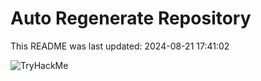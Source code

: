 # Auto Regenerate Repository

This README was last updated: 2024-08-21 17:41:02

 ![TryHackMe](https://tryhackme.com/badge/533634)